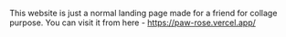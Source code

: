 This website is just a normal landing page made for a friend for collage purpose.
You can visit it from here - https://paw-rose.vercel.app/
